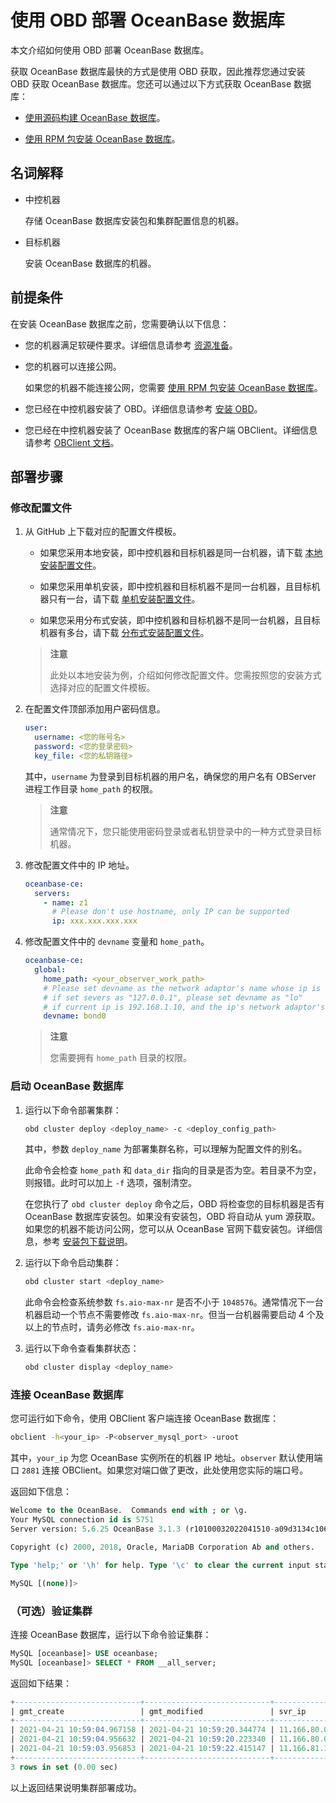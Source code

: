 # 使用 OBD 部署 OceanBase 数据库

本文介绍如何使用 OBD 部署 OceanBase 数据库。

获取 OceanBase 数据库最快的方式是使用 OBD 获取，因此推荐您通过安装 OBD 获取 OceanBase 数据库。您还可以通过以下方式获取 OceanBase 数据库：

* [使用源码构建 OceanBase 数据库](../3.installation-and-deployment/13.build-oceanbase-database-by-using-source-code.md)。

* [使用 RPM 包安装 OceanBase 数据库](../3.installation-and-deployment/12.install-oceanbase-database-by-using-rpm-packages.md)。

## 名词解释

* 中控机器

  存储 OceanBase 数据库安装包和集群配置信息的机器。
  
* 目标机器

  安装 OceanBase 数据库的机器。
  
## 前提条件

在安装 OceanBase 数据库之前，您需要确认以下信息：

* 您的机器满足软硬件要求。详细信息请参考 [资源准备](../3.installation-and-deployment/3.resource-preparation.md)。

* 您的机器可以连接公网。

  如果您的机器不能连接公网，您需要 [使用 RPM 包安装 OceanBase 数据库](../3.installation-and-deployment/12.install-oceanbase-database-by-using-rpm-packages.md)。

* 您已经在中控机器安装了 OBD。详细信息请参考 [安装 OBD](https://open.oceanbase.com/docs/obd-cn/V1.3.0/10000000000099580)。

* 您已经在中控机器安装了 OceanBase 数据库的客户端 OBClient。详细信息请参考 [OBClient 文档](https://github.com/oceanbase/obclient/blob/master/README.md)。

## 部署步骤

### 修改配置文件

1. 从 GitHub 上下载对应的配置文件模板。

   * 如果您采用本地安装，即中控机器和目标机器是同一台机器，请下载 [本地安装配置文件](https://github.com/oceanbase/obdeploy/blob/master/example/mini-single-example.yaml)。

   * 如果您采用单机安装，即中控机器和目标机器不是同一台机器，且目标机器只有一台，请下载 [单机安装配置文件](https://github.com/oceanbase/obdeploy/blob/master/example/mini-local-example.yaml)。

   * 如果您采用分布式安装，即中控机器和目标机器不是同一台机器，且目标机器有多台，请下载 [分布式安装配置文件](https://github.com/oceanbase/obdeploy/blob/master/example/mini-distributed-example.yaml)。

   > **注意**
   >
   > 此处以本地安装为例，介绍如何修改配置文件。您需按照您的安装方式选择对应的配置文件模板。

2. 在配置文件顶部添加用户密码信息。

   ```yaml
   user:
     username: <您的账号名>
     password: <您的登录密码>
     key_file: <您的私钥路径>
   ```

   其中，`username` 为登录到目标机器的用户名，确保您的用户名有 OBServer 进程工作目录 `home_path` 的权限。

   > **注意**
   >
   > 通常情况下，您只能使用密码登录或者私钥登录中的一种方式登录目标机器。

3. 修改配置文件中的 IP 地址。

   ```yaml
   oceanbase-ce:
     servers:
       - name: z1
         # Please don't use hostname, only IP can be supported
         ip: xxx.xxx.xxx.xxx
   ```

4. 修改配置文件中的 `devname` 变量和 `home_path`。

   ```yaml
   oceanbase-ce:
     global:
       home_path: <your_observer_work_path>
       # Please set devname as the network adaptor's name whose ip is  in the setting of severs.
       # if set severs as "127.0.0.1", please set devname as "lo"
       # if current ip is 192.168.1.10, and the ip's network adaptor's name is "eth0", please use "eth0"
       devname: bond0
   ```

   > **注意**
   >
   > 您需要拥有 `home_path` 目录的权限。

### 启动 OceanBase 数据库

1. 运行以下命令部署集群：

   ```bash
   obd cluster deploy <deploy_name> -c <deploy_config_path>
   ```

   其中，参数 `deploy_name` 为部署集群名称，可以理解为配置文件的别名。

   此命令会检查 `home_path` 和 `data_dir` 指向的目录是否为空。若目录不为空，则报错。此时可以加上 `-f` 选项，强制清空。

   在您执行了 `obd cluster deploy` 命令之后，OBD 将检查您的目标机器是否有 OceanBase 数据库安装包。如果没有安装包，OBD 将自动从 yum 源获取。如果您的机器不能访问公网，您可以从 OceanBase 官网下载安装包。详细信息，参考 [安装包下载说明](../3.installation-and-deployment/2.download-installation-packages.md)。

2. 运行以下命令启动集群：

   ```bash
   obd cluster start <deploy_name> 
   ```

   此命令会检查系统参数 `fs.aio-max-nr` 是否不小于 `1048576`。通常情况下一台机器启动一个节点不需要修改 `fs.aio-max-nr`。但当一台机器需要启动 4 个及以上的节点时，请务必修改 `fs.aio-max-nr`。

3. 运行以下命令查看集群状态：

   ```bash
   obd cluster display <deploy_name>
   ```

### 连接 OceanBase 数据库

您可运行如下命令，使用 OBClient 客户端连接 OceanBase 数据库：

```bash
obclient -h<your_ip> -P<observer_mysql_port> -uroot
```

其中，`your_ip` 为您 OceanBase 实例所在的机器 IP 地址。`observer` 默认使用端口 `2881` 连接 OBClient。如果您对端口做了更改，此处使用您实际的端口号。

返回如下信息：

```sql
Welcome to the OceanBase.  Commands end with ; or \g.
Your MySQL connection id is 5751
Server version: 5.6.25 OceanBase 3.1.3 (r10100032022041510-a09d3134c10665f03fd56d7f8bdd413b2b771977) (Built Apr 15 2022 02:16:22)

Copyright (c) 2000, 2018, Oracle, MariaDB Corporation Ab and others.

Type 'help;' or '\h' for help. Type '\c' to clear the current input statement.

MySQL [(none)]>
```

### （可选）验证集群

连接 OceanBase 数据库，运行以下命令验证集群：

```sql
MySQL [oceanbase]> USE oceanbase; 
MySQL [oceanbase]> SELECT * FROM __all_server;
```

返回如下结果：

```sql
+----------------------------+----------------------------+---------------+----------+----+-------+------------+-----------------+--------+-----------------------+--------------------------------+-----------+--------------------+--------------+----------------+-------------------+
| gmt_create                 | gmt_modified               | svr_ip        | svr_port | id | zone  | inner_port | with_rootserver | status | block_migrate_in_time | build_version                  | stop_time | start_service_time | first_sessid | with_partition | last_offline_time |
+----------------------------+----------------------------+---------------+----------+----+-------+------------+-----------------+--------+-----------------------+--------------------------------+-----------+--------------------+--------------+----------------+-------------------+
| 2021-04-21 10:59:04.967158 | 2021-04-21 10:59:20.344774 | 11.166.80.01  |    2882 |  1 | zone1 |      2881 |               1 | active |                     0 | 3.1.0_1-(Apr  7 2021 08:14:49) |         0 |   1618973957346877 |            0 |              1 |                 0 |
| 2021-04-21 10:59:04.956632 | 2021-04-21 10:59:20.223340 | 11.166.80.02  |    2882 |  2 | zone2 |      2881 |               0 | active |                     0 | 3.1.0_1-(Apr  7 2021 08:14:49) |         0 |   1618973958225270 |            0 |              1 |                 0 |
| 2021-04-21 10:59:03.956853 | 2021-04-21 10:59:22.415147 | 11.166.81.103 |    2882 |  3 | zone3 |      2881 |               0 | active |                     0 | 3.1.0_1-(Apr  7 2021 08:14:49) |         0 |   1618973958416271 |            0 |              1 |                 0 |
+----------------------------+----------------------------+---------------+----------+----+-------+------------+-----------------+--------+-----------------------+--------------------------------+-----------+--------------------+--------------+----------------+-------------------+
3 rows in set (0.00 sec)
```

以上返回结果说明集群部署成功。
